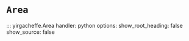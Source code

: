 # `Area`

::: yirgacheffe.Area
    handler: python
    options:
        show_root_heading: false
        show_source: false